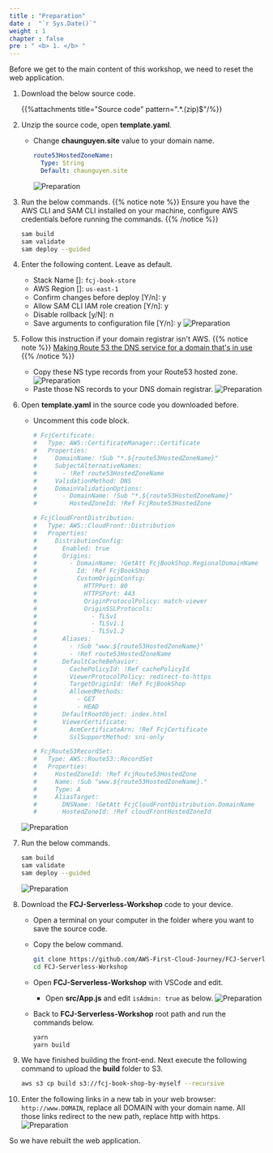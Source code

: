 ```yaml
---
title : "Preparation"
date :  "`r Sys.Date()`" 
weight : 1 
chapter : false
pre : " <b> 1. </b> "
---
```

Before we get to the main content of this workshop, we need to reset the web application.

1. Download the below source code.

    {{%attachments title="Source code" pattern=".*\.(zip)$"/%}}

2. Unzip the source code, open **template.yaml**.
    - Change **chaunguyen.site** value to your domain name.

      ```yaml
      route53HostedZoneName:
        Type: String
        Default: chaunguyen.site
      ```

      ![Preparation](https://chaunguyen3rd.github.io/000083-Book-store-Decouple-order-process-with-SQS-and-SNS/images/temp/1/6.png?width=90pc)
3. Run the below commands.
{{% notice note %}}
Ensure you have the AWS CLI and SAM CLI installed on your machine, configure AWS credentials before running the commands.
{{% /notice %}}

    ```bash
    sam build
    sam validate
    sam deploy --guided
    ```

4. Enter the following content. Leave as default.
    - Stack Name []: `fcj-book-store`
    - AWS Region []: `us-east-1`
    - Confirm changes before deploy [Y/n]: y
    - Allow SAM CLI IAM role creation [Y/n]: y
    - Disable rollback [y/N]: n
    - Save arguments to configuration file [Y/n]: y
      ![Preparation](https://chaunguyen3rd.github.io/000083-Book-store-Decouple-order-process-with-SQS-and-SNS/images/temp/1/1.png?width=90pc)

5. Follow this instruction if your domain registrar isn't AWS.
  {{% notice note %}}
  [Making Route 53 the DNS service for a domain that's in use](https://docs.aws.amazon.com/Route53/latest/DeveloperGuide/migrate-dns-domain-in-use.html)
  {{% /notice %}}
      - Copy these NS type records from your Route53 hosted zone.
        ![Preparation](https://chaunguyen3rd.github.io/000083-Book-store-Decouple-order-process-with-SQS-and-SNS/images/temp/1/4.png?width=90pc)
      - Paste those NS records to your DNS domain registrar.
        ![Preparation](https://chaunguyen3rd.github.io/000083-Book-store-Decouple-order-process-with-SQS-and-SNS/images/temp/1/5.png?width=90pc)

6. Open **template.yaml** in the source code you downloaded before.
    - Uncomment this code block.

      ```yaml
      # FcjCertificate:
      #   Type: AWS::CertificateManager::Certificate
      #   Properties:
      #     DomainName: !Sub "*.${route53HostedZoneName}"
      #     SubjectAlternativeNames:
      #       - !Ref route53HostedZoneName
      #     ValidationMethod: DNS
      #     DomainValidationOptions:
      #       - DomainName: !Sub "*.${route53HostedZoneName}"
      #         HostedZoneId: !Ref FcjRoute53HostedZone

      # FcjCloudFrontDistribution:
      #   Type: AWS::CloudFront::Distribution
      #   Properties:
      #     DistributionConfig:
      #       Enabled: true
      #       Origins:
      #         - DomainName: !GetAtt FcjBookShop.RegionalDomainName
      #           Id: !Ref FcjBookShop
      #           CustomOriginConfig:
      #             HTTPPort: 80
      #             HTTPSPort: 443
      #             OriginProtocolPolicy: match-viewer
      #             OriginSSLProtocols:
      #               - TLSv1
      #               - TLSv1.1
      #               - TLSv1.2
      #       Aliases:
      #         - !Sub "www.${route53HostedZoneName}"
      #         - !Ref route53HostedZoneName
      #       DefaultCacheBehavior:
      #         CachePolicyId: !Ref cachePolicyId
      #         ViewerProtocolPolicy: redirect-to-https
      #         TargetOriginId: !Ref FcjBookShop
      #         AllowedMethods:
      #           - GET
      #           - HEAD
      #       DefaultRootObject: index.html
      #       ViewerCertificate:
      #         AcmCertificateArn: !Ref FcjCertificate
      #         SslSupportMethod: sni-only

      # FcjRoute53RecordSet:
      #   Type: AWS::Route53::RecordSet
      #   Properties:
      #     HostedZoneId: !Ref FcjRoute53HostedZone
      #     Name: !Sub "www.${route53HostedZoneName}."
      #     Type: A
      #     AliasTarget:
      #       DNSName: !GetAtt FcjCloudFrontDistribution.DomainName
      #       HostedZoneId: !Ref cloudFrontHostedZoneId
      ```

    ![Preparation](https://chaunguyen3rd.github.io/000083-Book-store-Decouple-order-process-with-SQS-and-SNS/images/temp/1/6.png?width=90pc)

7. Run the below commands.

    ```bash
    sam build
    sam validate
    sam deploy --guided
    ```

    ![Preparation](https://chaunguyen3rd.github.io/000083-Book-store-Decouple-order-process-with-SQS-and-SNS/images/temp/1/7.png?width=90pc)

8. Download the **FCJ-Serverless-Workshop** code to your device.
    - Open a terminal on your computer in the folder where you want to save the source code.
    - Copy the below command.

      ```bash
      git clone https://github.com/AWS-First-Cloud-Journey/FCJ-Serverless-Workshop.git
      cd FCJ-Serverless-Workshop
      ```

    - Open **FCJ-Serverless-Workshop** with VSCode and edit.
      - Open **src/App.js** and edit ``isAdmin: true`` as below.
        ![Preparation](https://chaunguyen3rd.github.io/000083-Book-store-Decouple-order-process-with-SQS-and-SNS/images/temp/1/64.png?width=90pc)

    - Back to **FCJ-Serverless-Workshop** root path and run the commands below.

      ```bash
      yarn
      yarn build
      ```

9. We have finished building the front-end. Next execute the following command to upload the **build** folder to S3.

    ```bash
    aws s3 cp build s3://fcj-book-shop-by-myself --recursive
    ```

10. Enter the following links in a new tab in your web browser: ``http://www.DOMAIN``, replace all DOMAIN with your domain name. All those links redirect to the new path, replace http with https.
    ![Preparation](https://chaunguyen3rd.github.io/000083-Book-store-Decouple-order-process-with-SQS-and-SNS/images/temp/1/8.png?width=90pc)

So we have rebuilt the web application.
